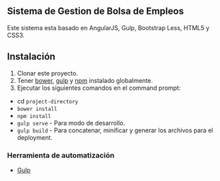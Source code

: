 ## Sistema de Gestion de Bolsa de Empleos

Este sistema esta basado en AngularJS, Gulp, Bootstrap Less, HTML5 y CSS3.

## Instalación
1. Clonar este proyecto.
2. Tener [bower](http://bower.io/), [gulp](https://www.npmjs.com/package/gulp) y  [npm](https://www.npmjs.org/) instalado globalmente.
3. Ejecutar los siguientes comandos en el command prompt:
- cd `project-directory`
- `bower install`
- `npm install`
- `gulp serve` - Para modo de desarrollo.
- `gulp build` - Para concatenar, minificar y generar los archivos para el deployment.

### Herramienta de automatización

- [Gulp](http://gulpjs.com/)
